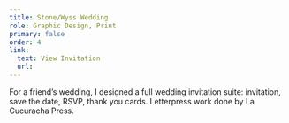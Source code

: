 ```yaml
---
title: Stone/Wyss Wedding
role: Graphic Design, Print
primary: false
order: 4
link:
  text: View Invitation
  url:
---
```


For a friend’s wedding, I designed a full wedding invitation suite: invitation, save the date, RSVP, thank you cards. Letterpress work done by La Cucuracha Press. 